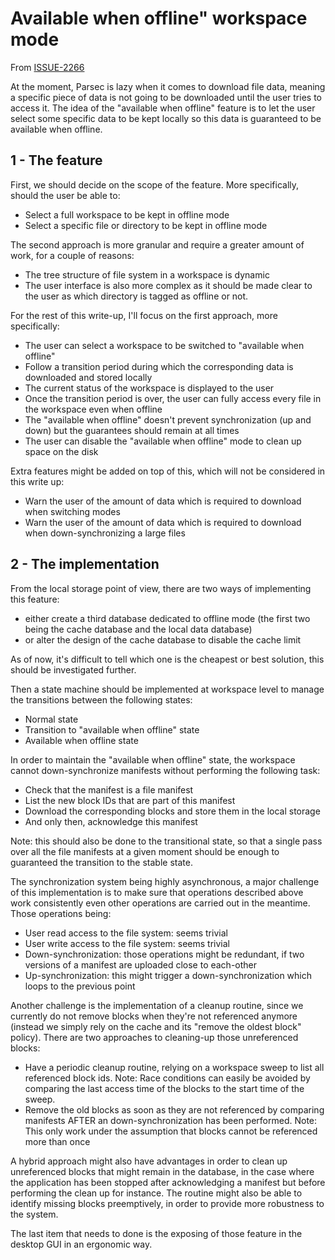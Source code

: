 <!-- Parsec Cloud (https://parsec.cloud) Copyright (c) BUSL-1.1 2016-present Scille SAS -->

# Available when offline" workspace mode

From [ISSUE-2266](https://github.com/Scille/parsec-cloud/issues/2266)

At the moment, Parsec is lazy when it comes to download file data, meaning a specific piece of data is not going to be downloaded until the user tries to access it. The idea of the "available when offline" feature is to let the user select some specific data to be kept locally so this data is guaranteed to be available when offline.

## 1 - The feature

First, we should decide on the scope of the feature. More specifically, should the user be able to:

- Select a full workspace to be kept in offline mode
- Select a specific file or directory to be kept in offline mode

The second approach is more granular and require a greater amount of work, for a couple of reasons:

- The tree structure of file system in a workspace is dynamic
- The user interface is also more complex as it should be made clear to the user as
which directory is tagged as offline or not.

For the rest of this write-up, I'll focus on the first approach, more specifically:

- The user can select a workspace to be switched to "available when offline"
- Follow a transition period during which the corresponding data is downloaded and stored locally
- The current status of the workspace is displayed to the user
- Once the transition period is over, the user can fully access every file in the workspace even when offline
- The "available when offline" doesn't prevent synchronization (up and down) but the guarantees should remain at all times
- The user can disable the "available when offline" mode to clean up space on the disk

Extra features might be added on top of this, which will not be considered in this write up:

- Warn the user of the amount of data which is required to download when switching modes
- Warn the user of the amount of data which is required to download when down-synchronizing a large files

## 2 - The implementation

From the local storage point of view, there are two ways of implementing this feature:

- either create a third database dedicated to offline mode (the first two being the cache database and the local data database)
- or alter the design of the cache database to disable the cache limit

As of now, it's difficult to tell which one is the cheapest or best solution, this should be investigated further.

Then a state machine should be implemented at workspace level to manage the transitions between the following states:

- Normal state
- Transition to "available when offline" state
- Available when offline state

In order to maintain the "available when offline" state, the workspace cannot down-synchronize manifests without performing the following task:

- Check that the manifest is a file manifest
- List the new block IDs that are part of this manifest
- Download the corresponding blocks and store them in the local storage
- And only then, acknowledge this manifest

Note: this should also be done to the transitional state, so that a single pass over all the file manifests at a given moment should be enough to guaranteed the transition to the stable state.

The synchronization system being highly asynchronous, a major challenge of this implementation is to make sure that operations described above work consistently even other operations are carried out in the meantime. Those operations being:

- User read access to the file system: seems trivial
- User write access to the file system: seems trivial
- Down-synchronization: those operations might be redundant, if two versions of a manifest are uploaded close to each-other
- Up-synchronization: this might trigger a down-synchronization which loops to the previous point

Another challenge is the implementation of a cleanup routine, since we currently do not remove blocks when they're not referenced anymore (instead we simply rely on the cache and its "remove the oldest block" policy). There are two approaches to cleaning-up those unreferenced blocks:

- Have a periodic cleanup routine, relying on a workspace sweep to list all referenced block ids. Note: Race conditions can easily be avoided by comparing the last access time of the blocks to the start time of the sweep.
- Remove the old blocks as soon as they are not referenced by comparing manifests AFTER an down-synchronization has been performed. Note: This only work under the assumption that blocks cannot be referenced more than once

A hybrid approach might also have advantages in order to clean up unreferenced blocks that might remain in the database, in the case where the application has been stopped after acknowledging a manifest but before performing the clean up for instance. The routine might also be able to identify missing blocks preemptively, in order to provide more robustness to the system.

The last item that needs to done is the exposing of those feature in the desktop GUI in an ergonomic way.
